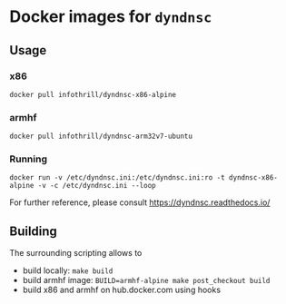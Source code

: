 # Docker images for `dyndnsc`

## Usage

### x86

	docker pull infothrill/dyndnsc-x86-alpine

### armhf

	docker pull infothrill/dyndnsc-arm32v7-ubuntu

### Running

	docker run -v /etc/dyndnsc.ini:/etc/dyndnsc.ini:ro -t dyndnsc-x86-alpine -v -c /etc/dyndnsc.ini --loop

For further reference, please consult https://dyndnsc.readthedocs.io/

## Building

The surrounding scripting allows to

* build locally: `make build`
* build armhf image: `BUILD=armhf-alpine make post_checkout build`
* build x86 and armhf on hub.docker.com using hooks
